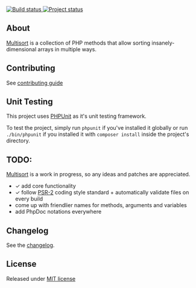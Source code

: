[ ![Build status](https://travis-ci.org/sergeylukin/multisort-php.png?branch=master "Build status") ](https://travis-ci.org/sergeylukin/multisort-php)
[ ![Project status](http://stillmaintained.com/sergeylukin/multisort-php.png "Project status") ](http://stillmaintained.com/sergeylukin/multisort-php)


## About

[Multisort][] is a collection of PHP methods that allow sorting
insanely-dimensional arrays in multiple ways.


## Contributing

See [contributing guide][contributing]


## Unit Testing

This project uses [PHPUnit][] as it's unit testing framework.

To test the project, simply run `phpunit` if you've installed it globally
or run `./bin/phpunit` if you installed it with `composer install` inside
the project's directory.


## TODO:

[Multisort][] is a work in progress, so any ideas and patches are appreciated.

* ✓ add core functionality
* ✓ follow [PSR-2][] coding style standard + automatically validate files on every build
* come up with friendlier names for methods, arguments and variables
* add PhpDoc notations everywhere


## Changelog

See the [changelog][].


## License

Released under [MIT license][]

[multisort]: http://github.com/sergeylukin/multisort-php
[mit license]: http://sergey.mit-license.org/
[changelog]: http://github.com/sergeylukin/multisort-php/blob/master/CHANGELOG.md
[psr-2]: https://github.com/php-fig/fig-standards/blob/master/accepted/PSR-2-coding-style-guide.md
[contributing]: http://github.com/sergeylukin/multisort-php/blob/master/CONTRIBUTING.md
[contributors]: https://github.com/sergeylukin/multisort-php/graphs/contributors
[phpunit]: https://github.com/sebastianbergmann/phpunit/
[php code sniffer]: https://github.com/squizlabs/PHP_CodeSniffer
[composer]: https://getcomposer.org

